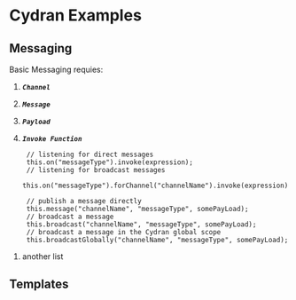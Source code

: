 # Cydran Examples

## Messaging

  Basic Messaging requies:
1. ***``Channel``***
1. ***``Message``***
1. ***``Payload``***
1. ***``Invoke Function``***

		// listening for direct messages
		this.on("messageType").invoke(expression);
		// listening for broadcast messages
		this.on("messageType").forChannel("channelName").invoke(expression);

		// publish a message directly
		this.message("channelName", "messageType", somePayLoad);
		// broadcast a message
		this.broadcast("channelName", "messageType", somePayLoad);
		// broadcast a message in the Cydran global scope
		this.broadcastGlobally("channelName", "messageType", somePayLoad);
    
[//]: # (New List)
1. another list
## Templates


